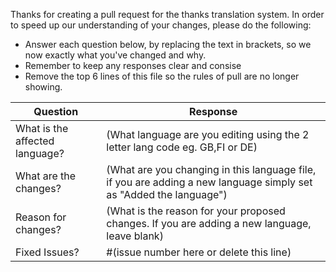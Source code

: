 Thanks for creating a pull request for the thanks translation system. In order to speed up our understanding of your changes, please do the following:

- Answer each question below, by replacing the text in brackets, so we now exactly what you've changed and why.
- Remember to keep any responses clear and consise
- Remove the top 6 lines of this file so the rules of pull are no longer showing.

| Question | Response |
| ------------- | ------------- |
| What is the affected language? | (What language are you editing using the 2 letter lang code eg. GB,FI or DE) |
| What are the changes? | (What are you changing in this language file, if you are adding a new language simply set as "Added the language") |
| Reason for changes? | (What is the reason for your proposed changes. If you are adding a new language, leave blank) |
| Fixed Issues? | #(issue number here or delete this line) |
